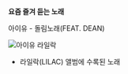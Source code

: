 __요즘 즐겨 듣는 노래__

아이유 - 돌림노래(FEAT. DEAN)

![아이유 라일락](https://pbs.twimg.com/profile_images/1374979417915547648/vKspl9Et_400x400.jpg)
+ 라일락(LILAC) 앨범에 수록된 노래